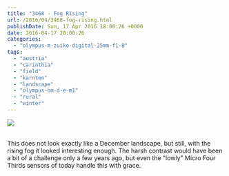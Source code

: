 ```yaml
---
title: "3468 - Fog Rising"
url: /2016/04/3468-fog-rising.html
publishDate: Sun, 17 Apr 2016 18:00:26 +0000
date: 2016-04-17 20:00:26
categories: 
  - "olympus-m-zuiko-digital-25mm-f1-8"
tags: 
  - "austria"
  - "carinthia"
  - "field"
  - "karnten"
  - "landscape"
  - "olympus-om-d-e-m1"
  - "rural"
  - "winter"
---
```

<div class="container">
<div class="center"><a target="_blank" href="https://d25zfm9zpd7gm5.cloudfront.net/1200x1200/2015/20151227_112919_lr.jpg"><img class="webfeedsFeaturedVisual" src="https://d25zfm9zpd7gm5.cloudfront.net/0600x0600/2015/20151227_112919_lr.jpg" /></a></div>
</div>
<br />

This does not look exactly like a December landscape, but still, with the rising fog it looked interesting enough. The harsh contrast would have been a bit of a challenge only a few years ago, but even the "lowly" Micro Four Thirds sensors of today handle this with grace.
